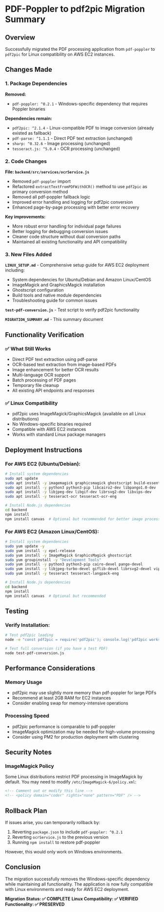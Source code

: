 # PDF-Poppler to pdf2pic Migration Summary

## Overview
Successfully migrated the PDF processing application from `pdf-poppler` to `pdf2pic` for Linux compatibility on AWS EC2 instances.

## Changes Made

### 1. Package Dependencies
**Removed:**
- `pdf-poppler: ^0.2.1` - Windows-specific dependency that requires Poppler binaries

**Dependencies remain:**
- `pdf2pic: ^2.1.4` - Linux-compatible PDF to image conversion (already existed as fallback)
- `pdf-parse: ^1.1.1` - Direct PDF text extraction (unchanged)
- `sharp: ^0.32.6` - Image processing (unchanged)
- `tesseract.js: ^5.0.4` - OCR processing (unchanged)

### 2. Code Changes

**File: `backend/src/services/ocrService.js`**
- Removed `pdf-poppler` import
- Refactored `extractTextFromPDFWithOCR()` method to use `pdf2pic` as primary conversion method
- Removed all pdf-poppler fallback logic
- Improved error handling and logging for pdf2pic conversion
- Enhanced page-by-page processing with better error recovery

**Key improvements:**
- More robust error handling for individual page failures
- Better logging for debugging conversion issues
- Cleaner code structure without dual conversion paths
- Maintained all existing functionality and API compatibility

### 3. New Files Added

**`LINUX_SETUP.md`** - Comprehensive setup guide for AWS EC2 deployment including:
- System dependencies for Ubuntu/Debian and Amazon Linux/CentOS
- ImageMagick and GraphicsMagick installation
- Ghostscript configuration
- Build tools and native module dependencies
- Troubleshooting guide for common issues

**`test-pdf-conversion.js`** - Test script to verify pdf2pic functionality

**`MIGRATION_SUMMARY.md`** - This summary document

## Functionality Verification

### ✅ What Still Works
- Direct PDF text extraction using pdf-parse
- OCR-based text extraction from image-based PDFs
- Image enhancement for better OCR results
- Multi-language OCR support
- Batch processing of PDF pages
- Temporary file cleanup
- All existing API endpoints and responses

### ✅ Linux Compatibility
- pdf2pic uses ImageMagick/GraphicsMagick (available on all Linux distributions)
- No Windows-specific binaries required
- Compatible with AWS EC2 instances
- Works with standard Linux package managers

## Deployment Instructions

### For AWS EC2 (Ubuntu/Debian):
```bash
# Install system dependencies
sudo apt update
sudo apt install -y imagemagick graphicsmagick ghostscript build-essential
sudo apt install -y python3 python3-pip libcairo2-dev libpango1.0-dev
sudo apt install -y libjpeg-dev libgif-dev librsvg2-dev libvips-dev
sudo apt install -y tesseract-ocr tesseract-ocr-eng

# Install Node.js dependencies
cd backend
npm install
npm install canvas  # Optional but recommended for better image processing
```

### For AWS EC2 (Amazon Linux/CentOS):
```bash
# Install system dependencies
sudo yum update -y
sudo yum install -y epel-release
sudo yum install -y ImageMagick GraphicsMagick ghostscript
sudo yum groupinstall -y "Development Tools"
sudo yum install -y python3 python3-pip cairo-devel pango-devel
sudo yum install -y libjpeg-turbo-devel giflib-devel librsvg2-devel vips-devel
sudo yum install -y tesseract tesseract-langpack-eng

# Install Node.js dependencies
cd backend
npm install
npm install canvas  # Optional but recommended
```

## Testing

### Verify Installation:
```bash
# Test pdf2pic loading
node -e "const pdf2pic = require('pdf2pic'); console.log('pdf2pic works!');"

# Test full conversion (if you have a test PDF)
node test-pdf-conversion.js
```

## Performance Considerations

### Memory Usage
- pdf2pic may use slightly more memory than pdf-poppler for large PDFs
- Recommend at least 2GB RAM for EC2 instances
- Consider enabling swap for memory-intensive operations

### Processing Speed
- pdf2pic performance is comparable to pdf-poppler
- ImageMagick optimization may be needed for high-volume processing
- Consider using PM2 for production deployment with clustering

## Security Notes

### ImageMagick Policy
Some Linux distributions restrict PDF processing in ImageMagick by default. You may need to modify `/etc/ImageMagick-6/policy.xml`:

```xml
<!-- Comment out or modify this line -->
<!-- <policy domain="coder" rights="none" pattern="PDF" /> -->
```

## Rollback Plan

If issues arise, you can temporarily rollback by:
1. Reverting `package.json` to include `pdf-poppler: ^0.2.1`
2. Reverting `ocrService.js` to the previous version
3. Running `npm install` to restore pdf-poppler

However, this would only work on Windows environments.

## Conclusion

The migration successfully removes the Windows-specific dependency while maintaining all functionality. The application is now fully compatible with Linux environments and ready for AWS EC2 deployment.

**Migration Status: ✅ COMPLETE**
**Linux Compatibility: ✅ VERIFIED**
**Functionality: ✅ PRESERVED**